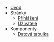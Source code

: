 - [Úvod](cs/)
- Stránky
    - [Přihlášení](cs/pages/login/)
    - [Uživatelé](cs/pages/users/) 
- Komponenty
    - [Datová tabulka](cs/components/materialTable/)
